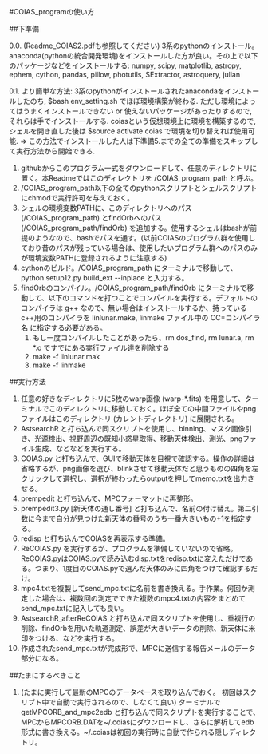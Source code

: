 #COIAS_programの使い方

##下準備

0.0. (Readme_COIAS2.pdfも参照してください) 3系のpythonのインストール。anaconda(pythonの統合開発環境)をインストールした方が良い。その上で以下のパッケージなどをインストールする: numpy, scipy, matplotlib, astropy, ephem, cython, pandas, pillow, photutils, SExtractor, astroquery, julian

0.1. より簡単な方法: 3系のpythonがインストールされたanacondaをインストールしたのち, $bash env_setting.sh でほぼ環境構築が終わる. ただし環境によってはうまくインストールできない or 使えないパッケージがあったりするので, それらは手でインストールする. coiasという仮想環境上に環境を構築するので, シェルを開き直した後は $source activate coias で環境を切り替えれば使用可能. => この方法でインストールした人は下準備5.までの全ての準備をスキップして実行方法から開始できる.

1. githubからこのプログラム一式をダウンロードして、任意のディレクトリに置く。本Readmeではこのディレクトリを /COIAS_program_path と呼ぶ。
2. /COIAS_program_path以下の全てのpythonスクリプトとシェルスクリプトにchmodで実行許可を与えておく。
3. シェルの環境変数PATHに、このディレクトリへのパス (/COIAS_program_path) とfindOrbへのパス (/COIAS_program_path/findOrb) を追加する。使用するシェルはbashが前提のようなので、bashでパスを通す。(以前COIASのプログラム群を使用しており昔のパスが残っている場合は、使用したいプログラム群へのパスのみが環境変数PATHに登録されるように注意する)
4. cythonのビルド。/COIAS_program_path にターミナルで移動して、 python setup12.py build_ext --inplace と入力する。
5. findOrbのコンパイル。/COIAS_program_path/findOrb にターミナルで移動して、以下のコマンドを打つことでコンパイルを実行する。デフォルトのコンパイラは g++ なので、無い場合はインストールするか、持っているc++用のコンパイラを linlunar.make, linmake ファイル中の CC=コンパイラ名 に指定する必要がある。
   1. もし一度コンパイルしたことがあったら、rm dos_find, rm lunar.a, rm *.o ですでにある実行ファイル達を削除する
   2. make -f linlunar.mak
   3. make -f linmake

##実行方法
1. 任意の好きなディレクトリに5枚のwarp画像 (warp-*.fits) を用意して、ターミナルでこのディレクトリに移動しておく。ほぼ全ての中間ファイルやpngファイルはこのディレクトリ (カレントディレクトリ) に展開される。
2. AstsearchR と打ち込んで同スクリプトを使用し、binning、マスク画像引き、光源検出、視野周辺の既知小惑星取得、移動天体検出、測光、pngファイル生成、などなどを実行する。
3. COIAS.py と打ち込んで、GUIで移動天体を目視で確認する。操作の詳細は省略するが、png画像を選び、blinkさせて移動天体だと思うものの四角を左クリックして選択し、選択が終わったらoutputを押してmemo.txtを出力させる。
4. prempedit と打ち込んで、MPCフォーマットに再整形。
5. prempedit3.py [新天体の通し番号] と打ち込んで、名前の付け替え。第二引数に今まで自分が見つけた新天体の番号のうち一番大きいもの+1を指定する。
6. redisp と打ち込んでCOIASを再表示する準備。
7. ReCOIAS.py を実行するが、プログラムを準備していないので省略。ReCOIAS.pyはCOIAS.pyで読み込むdisp.txtをredisp.txtに変えただけである。つまり、1度目のCOIAS.pyで選んだ天体のみに四角をつけて確認するだけ。
8. mpc4.txtを複製してsend_mpc.txtに名前を書き換える。手作業。何回か測定した場合は、複数回の測定でできた複数のmpc4.txtの内容をまとめてsend_mpc.txtに記入しても良い。
9. AstsearchR_afterReCOIAS と打ち込んで同スクリプトを使用し、重複行の削除、findOrbを用いた軌道測定、誤差が大きいデータの削除、新天体に米印をつける、などを実行する。
10. 作成されたsend_mpc.txtが完成形で、MPCに送信する報告メールのデータ部分になる。

##たまにするべきこと
1. (たまに実行して最新のMPCのデータベースを取り込んでおく。 初回はスクリプト中で自動で実行されるので、しなくて良い) ターミナルで getMPCORB_and_mpc2edb と打ち込んで同スクリプトを実行することで、 MPCからMPCORB.DATを~/.coiasにダウンロードし、さらに解析してedb形式に書き換える。~/.coiasは初回の実行時に自動で作られる隠しディレクトリ。
